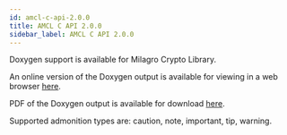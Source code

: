 ```yaml
---
id: amcl-c-api-2.0.0
title: AMCL C API 2.0.0
sidebar_label: AMCL C API 2.0.0
---
```

Doxygen support is available for Milagro Crypto Library.

An online version of the Doxygen output is available for viewing in a web browser <a href="/cdocs/index.html" target="_blank">here</a>.

PDF of the Doxygen output is available for download <a href="/files/amcl-doxygen-2.0.0.pdf" target="_blank">here</a>.


Supported admonition types are: caution, note, important, tip, warning.

